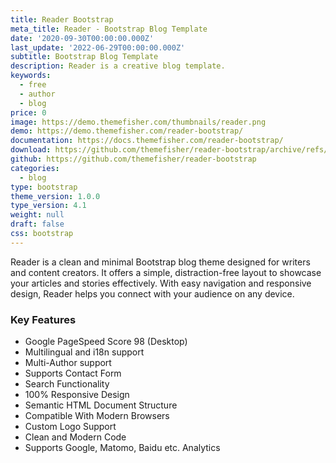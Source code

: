 ```yaml
---
title: Reader Bootstrap
meta_title: Reader - Bootstrap Blog Template
date: '2020-09-30T00:00:00.000Z'
last_update: '2022-06-29T00:00:00.000Z'
subtitle: Bootstrap Blog Template
description: Reader is a creative blog template.
keywords:
  - free
  - author
  - blog
price: 0
image: https://demo.themefisher.com/thumbnails/reader.png
demo: https://demo.themefisher.com/reader-bootstrap/
documentation: https://docs.themefisher.com/reader-bootstrap/
download: https://github.com/themefisher/reader-bootstrap/archive/refs/heads/main.zip
github: https://github.com/themefisher/reader-bootstrap
categories:
  - blog
type: bootstrap
theme_version: 1.0.0
type_version: 4.1
weight: null
draft: false
css: bootstrap
---
```

Reader is a clean and minimal Bootstrap blog theme designed for writers and content creators. It offers a simple, distraction-free layout to showcase your articles and stories effectively. With easy navigation and responsive design, Reader helps you connect with your audience on any device.

### Key Features

* Google PageSpeed Score 98 (Desktop)
* Multilingual and i18n support
* Multi-Author support
* Supports Contact Form
* Search Functionality
* 100% Responsive Design
* Semantic HTML Document Structure
* Compatible With Modern Browsers
* Custom Logo Support
* Clean and Modern Code
* Supports Google, Matomo, Baidu etc. Analytics
